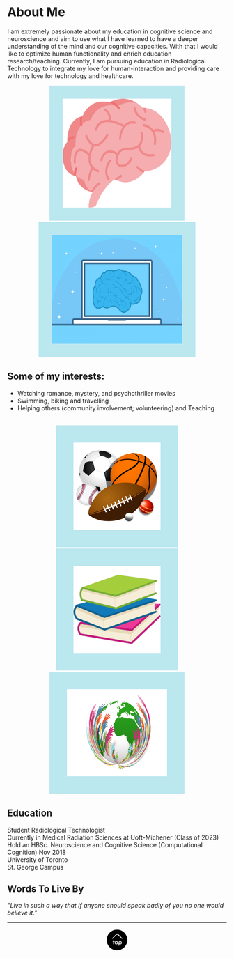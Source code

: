 <a name="top"></a> 

# About Me 

I am extremely passionate about my education in cognitive science and neuroscience and aim to use what I have learned to have a deeper understanding of the mind and our cognitive capacities. With that I would like to optimize human functionality and enrich education research/teaching. Currently, I am pursuing education in Radiological Technology to integrate my love for human-interaction and providing care with my love for technology and healthcare.
<br> 

<center>
<img src="img/brain.png" alt="brain" style="width:250px;height:250px;border:30px solid #bbe7ef"><img src="img/braintech.png" alt="braintech" style="width:300px;height:250px;border:30px solid #bbe7ef"></center>


## Some of my interests: 
* Watching romance, mystery, and psychothriller movies
* Swimming, biking and travelling
* Helping others (community involvement; volunteering) and Teaching
<br> 

<center>
<img src="img/sports.png" alt="sports" style="width:200px;height:200px;border:40px solid #bbe7ef"><img src="img/Books.png" alt="Books" style="width:200px;height:200px;border:40px solid #bbe7ef"><img src="img/worldhands.png" alt="worldhands" style="width:230px;height:200px;border:40px solid #bbe7ef"></center>


## Education
Student Radiological Technologist<br />
Currently in Medical Radiation Sciences at Uoft-Michener (Class of 2023)<br />
Hold an HBSc. Neuroscience and Cognitive Science (Computational Cognition) Nov 2018<br />
University of Toronto<br />
St. George Campus<br />

## Words To Live By
*"Live in such a way that if anyone should speak badly of you no one would believe it."*

* * * 
<center>
<a href="#top"><img src="img/back2top.png" alt="back to top" style="width:50px;height:50px;border:0;"></a>
</center>

